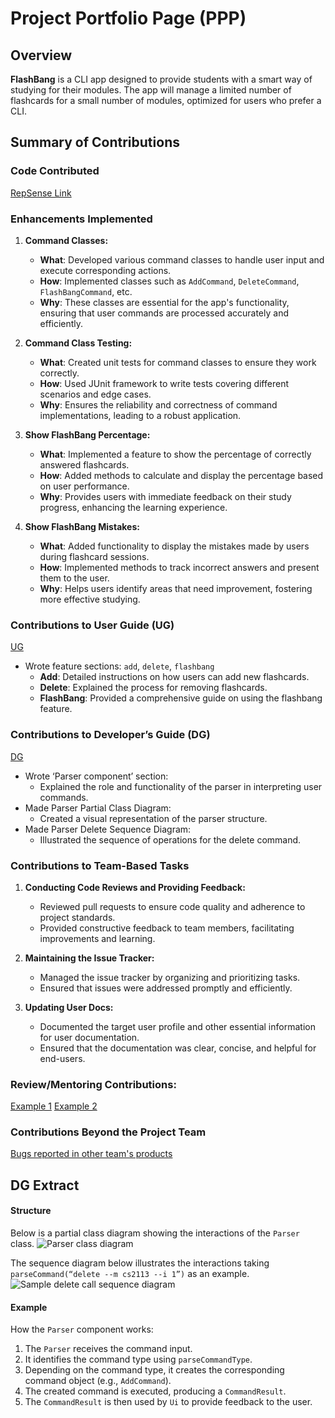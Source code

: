 # Project Portfolio Page (PPP)

## Overview
**FlashBang** is a CLI app designed to provide students with a smart way of studying for their modules. The app will manage a limited number of flashcards for a small number of modules, optimized for users who prefer a CLI.

## Summary of Contributions

### Code Contributed
[RepSense Link](https://nus-cs2113-ay2425s1.github.io/tp-dashboard/?search=raneeng&breakdown=true&sort=groupTitle%20dsc&sortWithin=title&since=2024-09-20&timeframe=commit&mergegroup=&groupSelect=groupByRepos&checkedFileTypes=docs~functional-code~test-code~other)

### Enhancements Implemented
1. **Command Classes:**
    - **What**: Developed various command classes to handle user input and execute corresponding actions.
    - **How**: Implemented classes such as `AddCommand`, `DeleteCommand`, `FlashBangCommand`, etc.
    - **Why**: These classes are essential for the app's functionality, ensuring that user commands are processed accurately and efficiently.

2. **Command Class Testing:**
    - **What**: Created unit tests for command classes to ensure they work correctly.
    - **How**: Used JUnit framework to write tests covering different scenarios and edge cases.
    - **Why**: Ensures the reliability and correctness of command implementations, leading to a robust application.

3. **Show FlashBang Percentage:**
    - **What**: Implemented a feature to show the percentage of correctly answered flashcards.
    - **How**: Added methods to calculate and display the percentage based on user performance.
    - **Why**: Provides users with immediate feedback on their study progress, enhancing the learning experience.

4. **Show FlashBang Mistakes:**
    - **What**: Added functionality to display the mistakes made by users during flashcard sessions.
    - **How**: Implemented methods to track incorrect answers and present them to the user.
    - **Why**: Helps users identify areas that need improvement, fostering more effective studying.

### Contributions to User Guide (UG)
[UG](https://ay2425s1-cs2113-t11-2.github.io/tp/UserGuide.html)
- Wrote feature sections: `add`, `delete`, `flashbang`
    - **Add**: Detailed instructions on how users can add new flashcards.
    - **Delete**: Explained the process for removing flashcards.
    - **FlashBang**: Provided a comprehensive guide on using the flashbang feature.

### Contributions to Developer’s Guide (DG)
[DG](https://ay2425s1-cs2113-t11-2.github.io/tp/DeveloperGuide.html)
- Wrote ‘Parser component’ section:
    - Explained the role and functionality of the parser in interpreting user commands.
- Made Parser Partial Class Diagram:
    - Created a visual representation of the parser structure.
- Made Parser Delete Sequence Diagram:
    - Illustrated the sequence of operations for the delete command.

### Contributions to Team-Based Tasks
1. **Conducting Code Reviews and Providing Feedback:**
    - Reviewed pull requests to ensure code quality and adherence to project standards.
    - Provided constructive feedback to team members, facilitating improvements and learning.

2. **Maintaining the Issue Tracker:**
    - Managed the issue tracker by organizing and prioritizing tasks.
    - Ensured that issues were addressed promptly and efficiently.

3. **Updating User Docs:**
    - Documented the target user profile and other essential information for user documentation.
    - Ensured that the documentation was clear, concise, and helpful for end-users.

### Review/Mentoring Contributions:
[Example 1](https://github.com/AY2425S1-CS2113-T11-2/tp/pull/160)
[Example 2](https://github.com/AY2425S1-CS2113-T11-2/tp/pull/146)

### Contributions Beyond the Project Team
[Bugs reported in other team's products](https://github.com/raneeng/ped/issues)

## DG Extract

#### Structure
Below is a partial class diagram showing the interactions of the `Parser` class.
![Parser class diagram](./diagrams/ParserPartialClassDiagram.jpg)

The sequence diagram below illustrates the interactions taking `parseCommand(“delete --m cs2113 --i 1”)` as an example.
![Sample delete call sequence diagram](./diagrams/ParserDeleteSequenceDiagram.png)

#### Example
How the `Parser` component works:
1. The `Parser` receives the command input.
2. It identifies the command type using `parseCommandType`.
3. Depending on the command type, it creates the corresponding command object (e.g., `AddCommand`).
4. The created command is executed, producing a `CommandResult`.
5. The `CommandResult` is then used by `Ui` to provide feedback to the user.

